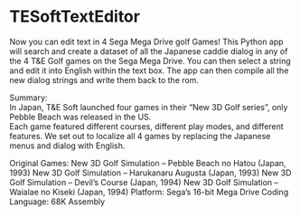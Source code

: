 # TESoftTextEditor
Now you can edit text in 4 Sega Mega Drive golf Games!
This Python app will search and create a dataset of all the Japanese caddie dialog in any of the 4 T&amp;E Golf games on the Sega Mega Drive.  You can then select a string and edit it into English within the text box.  The app can then compile all the new dialog strings and write them back to the rom.  

Summary:  
In Japan, T&E Soft launched four games in their “New 3D Golf series”, only Pebble Beach was released in the US.  
Each game featured different courses, different play modes, and different features.  We set out to localize all 4 games by replacing the Japanese menus and dialog with English.  

Original Games:
New 3D Golf Simulation – Pebble Beach no Hatou (Japan, 1993)
New 3D Golf Simulation – Harukanaru Augusta (Japan, 1993)
New 3D Golf Simulation – Devil’s Course (Japan, 1994)
New 3D Golf Simulation – Waialae no Kiseki (Japan, 1994)
Platform: Sega’s 16-bit Mega Drive
Coding Language: 68K Assembly

